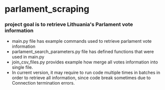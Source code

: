 # parlament_scraping
### project goal is to retrieve Lithuania's Parlament vote information 
- main.py file has example commands used to retrieve parlament vote information
- parlament_search_parameters.py file has defined functions that were used in main.py
- join_csv_files.py provides example how merge all votes information into single file.
- In current version, it may require to run code multiple times in batches in order to retrieve all information, since code break sometimes due to Connection termination errors.
